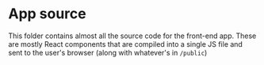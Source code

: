 # App source

This folder contains almost all the source code for the front-end app. These are mostly React components that are compiled into a single JS file and sent to the user's browser (along with whatever's in `/public`)
